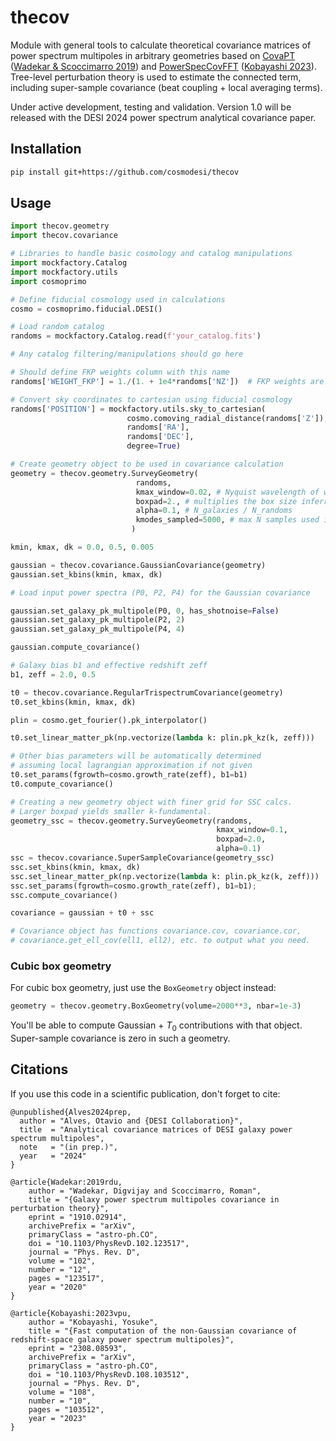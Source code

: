 # thecov

Module with general tools to calculate theoretical covariance matrices of power spectrum multipoles in arbitrary geometries based on [CovaPT](https://github.com/JayWadekar/CovaPT/) ([Wadekar & Scoccimarro 2019](http://arxiv.org/abs/1910.02914)) and [PowerSpecCovFFT](https://github.com/archaeo-pteryx/PowerSpecCovFFT) ([Kobayashi 2023](https://arxiv.org/abs/2308.08593)). Tree-level perturbation theory is used to estimate the connected term, including super-sample covariance (beat coupling + local averaging terms).

Under active development, testing and validation. Version 1.0 will be released with the DESI 2024 power spectrum analytical covariance paper.

## Installation

```sh
pip install git+https://github.com/cosmodesi/thecov
```
## Usage

```python
import thecov.geometry
import thecov.covariance

# Libraries to handle basic cosmology and catalog manipulations
import mockfactory.Catalog
import mockfactory.utils
import cosmoprimo

# Define fiducial cosmology used in calculations
cosmo = cosmoprimo.fiducial.DESI()

# Load random catalog
randoms = mockfactory.Catalog.read(f'your_catalog.fits')

# Any catalog filtering/manipulations should go here

# Should define FKP weights column with this name
randoms['WEIGHT_FKP'] = 1./(1. + 1e4*randoms['NZ'])  # FKP weights are optional

# Convert sky coordinates to cartesian using fiducial cosmology
randoms['POSITION'] = mockfactory.utils.sky_to_cartesian(
                          cosmo.comoving_radial_distance(randoms['Z']),
                          randoms['RA'],
                          randoms['DEC'],
                          degree=True)

# Create geometry object to be used in covariance calculation
geometry = thecov.geometry.SurveyGeometry(
                            randoms,
                            kmax_window=0.02, # Nyquist wavelength of window FFTs
                            boxpad=2., # multiplies the box size inferred from catalog
                            alpha=0.1, # N_galaxies / N_randoms
                            kmodes_sampled=5000, # max N samples used in integ
                           )

kmin, kmax, dk = 0.0, 0.5, 0.005

gaussian = thecov.covariance.GaussianCovariance(geometry)
gaussian.set_kbins(kmin, kmax, dk)

# Load input power spectra (P0, P2, P4) for the Gaussian covariance

gaussian.set_galaxy_pk_multipole(P0, 0, has_shotnoise=False)
gaussian.set_galaxy_pk_multipole(P2, 2)
gaussian.set_galaxy_pk_multipole(P4, 4)

gaussian.compute_covariance()

# Galaxy bias b1 and effective redshift zeff
b1, zeff = 2.0, 0.5

t0 = thecov.covariance.RegularTrispectrumCovariance(geometry)
t0.set_kbins(kmin, kmax, dk)

plin = cosmo.get_fourier().pk_interpolator()

t0.set_linear_matter_pk(np.vectorize(lambda k: plin.pk_kz(k, zeff)))

# Other bias parameters will be automatically determined
# assuming local lagrangian approximation if not given
t0.set_params(fgrowth=cosmo.growth_rate(zeff), b1=b1)
t0.compute_covariance()

# Creating a new geometry object with finer grid for SSC calcs.
# Larger boxpad yields smaller k-fundamental.
geometry_ssc = thecov.geometry.SurveyGeometry(randoms,
                                              kmax_window=0.1,
                                              boxpad=2.0,
                                              alpha=0.1)
ssc = thecov.covariance.SuperSampleCovariance(geometry_ssc)
ssc.set_kbins(kmin, kmax, dk)
ssc.set_linear_matter_pk(np.vectorize(lambda k: plin.pk_kz(k, zeff)))
ssc.set_params(fgrowth=cosmo.growth_rate(zeff), b1=b1);
ssc.compute_covariance()

covariance = gaussian + t0 + ssc

# Covariance object has functions covariance.cov, covariance.cor,
# covariance.get_ell_cov(ell1, ell2), etc. to output what you need.
```

### Cubic box geometry

For cubic box geometry, just use the `BoxGeometry` object instead:

```python
geometry = thecov.geometry.BoxGeometry(volume=2000**3, nbar=1e-3)
```

You'll be able to compute Gaussian + $T_0$ contributions with that object. Super-sample covariance is zero in such a geometry.

## Citations

If you use this code in a scientific publication, don't forget to cite:

```
@unpublished{Alves2024prep,
  author = "Alves, Otavio and {DESI Collaboration}",
  title  = "Analytical covariance matrices of DESI galaxy power spectrum multipoles",
  note   = "(in prep.)",
  year   = "2024"
}

@article{Wadekar:2019rdu,
    author = "Wadekar, Digvijay and Scoccimarro, Roman",
    title = "{Galaxy power spectrum multipoles covariance in perturbation theory}",
    eprint = "1910.02914",
    archivePrefix = "arXiv",
    primaryClass = "astro-ph.CO",
    doi = "10.1103/PhysRevD.102.123517",
    journal = "Phys. Rev. D",
    volume = "102",
    number = "12",
    pages = "123517",
    year = "2020"
}

@article{Kobayashi:2023vpu,
    author = "Kobayashi, Yosuke",
    title = "{Fast computation of the non-Gaussian covariance of redshift-space galaxy power spectrum multipoles}",
    eprint = "2308.08593",
    archivePrefix = "arXiv",
    primaryClass = "astro-ph.CO",
    doi = "10.1103/PhysRevD.108.103512",
    journal = "Phys. Rev. D",
    volume = "108",
    number = "10",
    pages = "103512",
    year = "2023"
}
```
